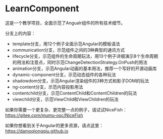 # LearnComponent
这是一个教学项目，全面示范了Angualr组件的所有技术细节。

分支上的内容：

- template分支，用12个例子全面示范Angular的模板语法
- communication分支，示范组件之间的3种典型的通讯方式
- lifecycle分支，示范组件的生命周期玩法，用13个例子详细演示8个生命周期的用法和注意点，同时示范ChangeDetectionStrategy.OnPush的用法
- animation分支，示范Angular动画的基本用法，推荐一个写好的开源动画库
- dynamic-component分支，示范动态组件的各种玩法
- shadowdom分支，示范Angular渲染组件的3种方式和影子DOM的玩法
- ng-content分支，示范内容投影用法
- contentchild分支，示范ContentChild和ContentChildren的玩法
- viewchild分支，示范ViewChild和ViewChildren的玩法

如果你需要一个更复杂、更完整一点的例子，请试试NiceFish：https://gitee.com/mumu-osc/NiceFish

如果你想看到关于Angular的更多资源，请点这里：https://damoqiongqiu.github.io